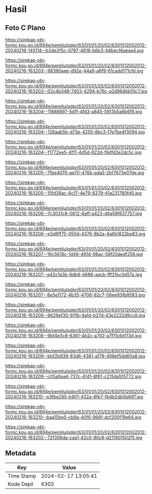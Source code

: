 # Hasil

## Foto C Plano

https://sirekap-obj-formc.kpu.go.id/694e/pemilu/pdpr/63/01/01/20/02/6301012002012-20240216-145114--b34e2f5c-0797-4816-b6b3-44becf6aeae4.jpg

https://sirekap-obj-formc.kpu.go.id/694e/pemilu/pdpr/63/01/01/20/02/6301012002012-20240216-163203--98390aee-d92e-44a9-a6f9-61cadd171cfd.jpg

https://sirekap-obj-formc.kpu.go.id/694e/pemilu/pdpr/63/01/01/20/02/6301012002012-20240216-163203--02c4b348-7403-4294-b76c-a2d964bb10c7.jpg

https://sirekap-obj-formc.kpu.go.id/694e/pemilu/pdpr/63/01/01/20/02/6301012002012-20240216-163204--11888897-5d1f-4fd3-a845-5913b5a6b6f8.jpg

https://sirekap-obj-formc.kpu.go.id/694e/pemilu/pdpr/63/01/01/20/02/6301012002012-20240216-163204--126aab5b-d73e-4255-8bc3-f7e7be4f3094.jpg

https://sirekap-obj-formc.kpu.go.id/694e/pemilu/pdpr/63/01/01/20/02/6301012002012-20240216-163204--f1772ee5-4f11-4d5d-923d-f9dfd3e2dc5c.jpg

https://sirekap-obj-formc.kpu.go.id/694e/pemilu/pdpr/63/01/01/20/02/6301012002012-20240216-163205--7fbe4070-ae70-476b-ada5-2b17673e07de.jpg

https://sirekap-obj-formc.kpu.go.id/694e/pemilu/pdpr/63/01/01/20/02/6301012002012-20240216-163205--15fd38ac-6c17-4e79-8279-41a231780fd0.jpg

https://sirekap-obj-formc.kpu.go.id/694e/pemilu/pdpr/63/01/01/20/02/6301012002012-20240216-163206--7c3031c8-0812-4aff-a423-d6a59f637757.jpg

https://sirekap-obj-formc.kpu.go.id/694e/pemilu/pdpr/63/01/01/20/02/6301012002012-20240216-163206--e3d6ff75-050d-4376-8b2a-4a6b1622be83.jpg

https://sirekap-obj-formc.kpu.go.id/694e/pemilu/pdpr/63/01/01/20/02/6301012002012-20240216-163207--19c5618c-1d48-4914-98ac-59f20dedf256.jpg

https://sirekap-obj-formc.kpu.go.id/694e/pemilu/pdpr/63/01/01/20/02/6301012002012-20240216-163207--e42c1a3b-9db6-4686-aacb-fff31bc0d57a.jpg

https://sirekap-obj-formc.kpu.go.id/694e/pemilu/pdpr/63/01/01/20/02/6301012002012-20240216-163207--8e5e1172-4b35-4706-82c7-06ee93fb8583.jpg

https://sirekap-obj-formc.kpu.go.id/694e/pemilu/pdpr/63/01/01/20/02/6301012002012-20240216-163208--8629ef30-97fb-4a1d-b27d-43e2222d9cc8.jpg

https://sirekap-obj-formc.kpu.go.id/694e/pemilu/pdpr/63/01/01/20/02/6301012002012-20240216-163208--9bf4e3c8-6361-4b2c-a702-a7f11c6d113d.jpg

https://sirekap-obj-formc.kpu.go.id/694e/pemilu/pdpr/63/01/01/20/02/6301012002012-20240216-163209--bbf2b939-83d6-4361-a179-498ef5dd60a8.jpg

https://sirekap-obj-formc.kpu.go.id/694e/pemilu/pdpr/63/01/01/20/02/6301012002012-20240216-163209--c05a9aa4-737c-4141-8f61-c215da105772.jpg

https://sirekap-obj-formc.kpu.go.id/694e/pemilu/pdpr/63/01/01/20/02/6301012002012-20240216-163210--e3fbe265-b901-432a-8fb7-fb4b2db5b697.jpg

https://sirekap-obj-formc.kpu.go.id/694e/pemilu/pdpr/63/01/01/20/02/6301012002012-20240216-163210--baa15be5-cb8a-40f6-966f-dcf200f19e64.jpg

https://sirekap-obj-formc.kpu.go.id/694e/pemilu/pdpr/63/01/01/20/02/6301012002012-20240216-163202--72f306da-caa1-42c0-80c8-d211901502f5.jpg


## Metadata

| Key        | Value               |
| ---------- | ------------------- |
| Time Stamp | 2024-02-17 13:05:41 |
| Kode Dapil | 6302                |




